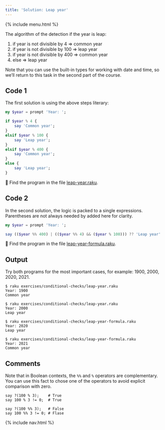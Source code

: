```yaml
---
title: 'Solution: Leap year'
---
```


{% include menu.html %}

The algorithm of the detection if the year is leap:

1. if year is not divisible by 4 => common year
1. if year is not divisible by 100 => leap year
1. if year is not divisible by 400 => common year
1. else => leap year

Note that you can use the built-in types for working with date and time, so we’ll return to this task in the second part of the course.

## Code 1

The first solution is using the above steps literary:

```raku
my $year = prompt 'Year: ';

if $year % 4 {
    say 'Common year';
}
elsif $year % 100 {
    say 'Leap year';
}
elsif $year % 400 {
    say 'Common year';
}
else {
    say 'Leap year';
}
```

🦋 Find the program in the file [leap-year.raku](https://github.com/ash/raku-course/blob/master/exercises/conditional-checks/leap-year.raku).

## Code 2

In the second solution, the logic is packed to a single expressions. Parentheses are not always needed by added here for clarity.

```raku
my $year = prompt 'Year: ';

say (($year %% 400) | (($year %% 4) && ($year % 100))) ?? 'Leap year' !! 'Common year';
```

🦋 Find the program in the file [leap-year-formula.raku](https://github.com/ash/raku-course/blob/master/exercises/conditional-checks/leap-year-formula.raku).

## Output

Try both programs for the most important cases, for example: 1900, 2000, 2020, 2021.

```console
$ raku exercises/conditional-checks/leap-year.raku
Year: 1900
Common year

$ raku exercises/conditional-checks/leap-year.raku
Year: 2000
Leap year
```

```console
$ raku exercises/conditional-checks/leap-year-formula.raku
Year: 2020
Leap year

$ raku exercises/conditional-checks/leap-year-formula.raku
Year: 2021
Common year
```

## Comments

Note that in Boolean contexts, the `%%` and `%` operators are complementary. You can use this fact to chose one of the operators to avoid explicit comparison with zero.

```
say ?(100 % 3);    # True
say 100 % 3 != 0;  # True

say ?(100 %% 3);   # False
say 100 %% 3 != 0; # Flase
```

{% include nav.html %}
